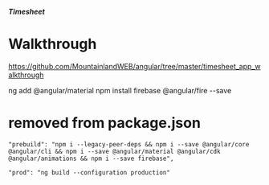 ***Timesheet***
# Walkthrough
https://github.com/MountainlandWEB/angular/tree/master/timesheet_app_walkthrough


ng add @angular/material
npm install firebase @angular/fire --save


# removed from package.json
    "prebuild": "npm i --legacy-peer-deps && npm i --save @angular/core @angular/cli && npm i --save @angular/material @angular/cdk @angular/animations && npm i --save firebase",

    "prod": "ng build --configuration production"